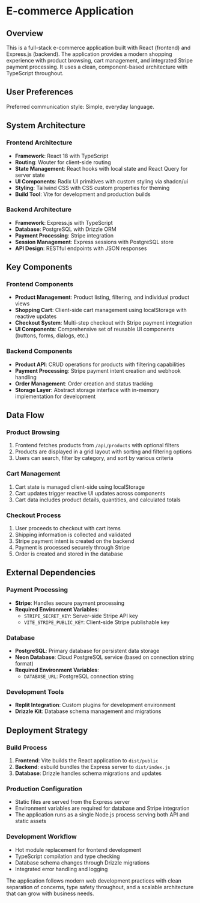 # E-commerce Application

## Overview

This is a full-stack e-commerce application built with React (frontend) and Express.js (backend). The application provides a modern shopping experience with product browsing, cart management, and integrated Stripe payment processing. It uses a clean, component-based architecture with TypeScript throughout.

## User Preferences

Preferred communication style: Simple, everyday language.

## System Architecture

### Frontend Architecture
- **Framework**: React 18 with TypeScript
- **Routing**: Wouter for client-side routing
- **State Management**: React hooks with local state and React Query for server state
- **UI Components**: Radix UI primitives with custom styling via shadcn/ui
- **Styling**: Tailwind CSS with CSS custom properties for theming
- **Build Tool**: Vite for development and production builds

### Backend Architecture
- **Framework**: Express.js with TypeScript
- **Database**: PostgreSQL with Drizzle ORM
- **Payment Processing**: Stripe integration
- **Session Management**: Express sessions with PostgreSQL store
- **API Design**: RESTful endpoints with JSON responses

## Key Components

### Frontend Components
- **Product Management**: Product listing, filtering, and individual product views
- **Shopping Cart**: Client-side cart management using localStorage with reactive updates
- **Checkout System**: Multi-step checkout with Stripe payment integration
- **UI Components**: Comprehensive set of reusable UI components (buttons, forms, dialogs, etc.)

### Backend Components
- **Product API**: CRUD operations for products with filtering capabilities
- **Payment Processing**: Stripe payment intent creation and webhook handling
- **Order Management**: Order creation and status tracking
- **Storage Layer**: Abstract storage interface with in-memory implementation for development

## Data Flow

### Product Browsing
1. Frontend fetches products from `/api/products` with optional filters
2. Products are displayed in a grid layout with sorting and filtering options
3. Users can search, filter by category, and sort by various criteria

### Cart Management
1. Cart state is managed client-side using localStorage
2. Cart updates trigger reactive UI updates across components
3. Cart data includes product details, quantities, and calculated totals

### Checkout Process
1. User proceeds to checkout with cart items
2. Shipping information is collected and validated
3. Stripe payment intent is created on the backend
4. Payment is processed securely through Stripe
5. Order is created and stored in the database

## External Dependencies

### Payment Processing
- **Stripe**: Handles secure payment processing
- **Required Environment Variables**:
  - `STRIPE_SECRET_KEY`: Server-side Stripe API key
  - `VITE_STRIPE_PUBLIC_KEY`: Client-side Stripe publishable key

### Database
- **PostgreSQL**: Primary database for persistent data storage
- **Neon Database**: Cloud PostgreSQL service (based on connection string format)
- **Required Environment Variables**:
  - `DATABASE_URL`: PostgreSQL connection string

### Development Tools
- **Replit Integration**: Custom plugins for development environment
- **Drizzle Kit**: Database schema management and migrations

## Deployment Strategy

### Build Process
1. **Frontend**: Vite builds the React application to `dist/public`
2. **Backend**: esbuild bundles the Express server to `dist/index.js`
3. **Database**: Drizzle handles schema migrations and updates

### Production Configuration
- Static files are served from the Express server
- Environment variables are required for database and Stripe integration
- The application runs as a single Node.js process serving both API and static assets

### Development Workflow
- Hot module replacement for frontend development
- TypeScript compilation and type checking
- Database schema changes through Drizzle migrations
- Integrated error handling and logging

The application follows modern web development practices with clean separation of concerns, type safety throughout, and a scalable architecture that can grow with business needs.